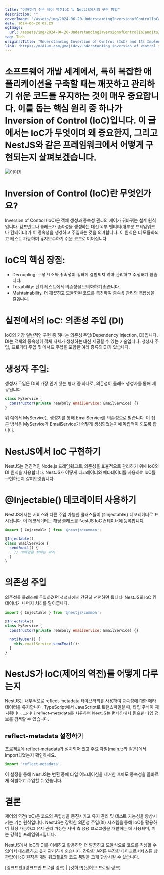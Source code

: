 ```yaml
---
title: "이해하기 쉬운 제어 역전IoC 및 NestJS에서의 구현 방법"
description: ""
coverImage: "/assets/img/2024-06-20-UnderstandingInversionofControlIoCandItsImplementationinNestJS_0.png"
date: 2024-06-20 02:29
ogImage: 
  url: /assets/img/2024-06-20-UnderstandingInversionofControlIoCandItsImplementationinNestJS_0.png
tag: Tech
originalTitle: "Understanding Inversion of Control (IoC) and Its Implementation in NestJS"
link: "https://medium.com/@majidev/understanding-inversion-of-control-ioc-and-its-implementation-in-nestjs-765dcc1d6445"
---
```



# 소프트웨어 개발 세계에서, 특히 복잡한 애플리케이션을 구축할 때는 깨끗하고 관리하기 쉬운 코드를 유지하는 것이 매우 중요합니다. 이를 돕는 핵심 원리 중 하나가 Inversion of Control (IoC)입니다. 이 글에서는 IoC가 무엇이며 왜 중요한지, 그리고 NestJS와 같은 프레임워크에서 어떻게 구현되는지 살펴보겠습니다.

![이미지](/assets/img/2024-06-20-UnderstandingInversionofControlIoCandItsImplementationinNestJS_0.png)

# Inversion of Control (IoC)란 무엇인가요?

Inversion of Control (IoC)은 객체 생성과 종속성 관리의 제어가 뒤바뀌는 설계 원칙입니다. 컴포넌트나 클래스가 종속성을 생성하는 대신 외부 엔티티(대부분 프레임워크나 컨테이너)가 이 종속성을 생성하고 주입하는 것을 의미합니다. 이 원칙은 더 모듈화되고 테스트 가능하며 유지보수하기 쉬운 코드로 이어집니다.

<div class="content-ad"></div>

# IoC의 핵심 장점:

- Decoupling: 구성 요소와 종속성이 강하게 결합되지 않아 관리하고 수정하기 쉽습니다.
- Testability: 단위 테스트에서 의존성을 모의화하기 쉽습니다.
- Maintainability: 더 깨끗하고 모듈화된 코드를 촉진하여 종속성 관리의 복잡성을 줄입니다.

# 실전에서의 IoC: 의존성 주입 (DI)

IoC의 가장 일반적인 구현 중 하나는 의존성 주입(Dependency Injection, DI)입니다. DI는 객체의 종속성이 객체 자체가 생성하는 대신 제공될 수 있는 기술입니다. 생성자 주입, 프로퍼티 주입 및 메서드 주입을 포함한 여러 종류의 DI가 있습니다.

<div class="content-ad"></div>

# 생성자 주입:

생성자 주입은 DI의 가장 인기 있는 형태 중 하나로, 의존성이 클래스 생성자를 통해 제공됩니다.

```js
class MyService {
  constructor(private readonly emailService: EmailService) {}
}
```

위 예에서 MyService는 생성자를 통해 EmailService를 의존성으로 받습니다. 이 접근 방식은 MyService가 EmailService가 어떻게 생성되었는지에 독립적이 되도록 합니다.

<div class="content-ad"></div>

# NestJS에서 IoC 구현하기

NestJS는 점진적인 Node.js 프레임워크로, 의존성을 효율적으로 관리하기 위해 IoC와 DI 원칙을 사용합니다. NestJS가 어떻게 데코레이터와 메타데이터를 사용하여 IoC를 구현하는지 살펴보겠습니다.

# @Injectable() 데코레이터 사용하기

NestJS에서는 서비스와 다른 주입 가능한 클래스들이 @Injectable() 데코레이터로 표시됩니다. 이 데코레이터는 해당 클래스를 NestJS IoC 컨테이너에 등록합니다.

<div class="content-ad"></div>

```js
import { Injectable } from '@nestjs/common';

@Injectable()
class EmailService {
  sendEmail() {
    // 이메일을 보내는 로직
  }
}
```

# 의존성 주입

의존성을 클래스에 주입하려면 생성자에서 간단히 선언하면 됩니다. NestJS의 IoC 컨테이너가 나머지 처리를 맡아줍니다.

```js
import { Injectable } from '@nestjs/common';

@Injectable()
class MyService {
  constructor(private readonly emailService: EmailService) {}

  notifyUser() {
    this.emailService.sendEmail();
  }
}
```

<div class="content-ad"></div>

# NestJS가 IoC(제어의 역전)를 어떻게 다루는지

NestJS는 내부적으로 reflect-metadata 라이브러리를 사용하여 종속성에 대한 메타데이터를 유지합니다. TypeScript에서 JavaScript로 트랜스파일될 때, 타입 주석이 제거됩니다. 그러나 reflect-metadata를 사용하여 NestJS는 런타임에서 필요한 타입 정보를 검색할 수 있습니다.

## reflect-metadata 설정하기

프로젝트에 reflect-metadata가 설치되어 있고 주요 파일(main.ts와 같은)에서 import되었는지 확인하세요.

<div class="content-ad"></div>

```js
import 'reflect-metadata';
```

이 설정을 통해 NestJS는 변환 중에 타입 어노테이션을 제거한 후에도 종속성을 올바르게 식별하고 주입할 수 있습니다.

# 결론

제어의 역전(IoC)은 코드의 독립성을 증진시키고 유지 관리 및 테스트 가능성을 향상시키는 기본 원칙입니다. NestJS는 강력한 의존성 주입(DI) 시스템을 통해 IoC를 활용하여 확장 가능하고 유지 관리 가능한 서버 측 응용 프로그램을 개발하는 데 사용되며, 이는 강력한 프레임워크입니다.

<div class="content-ad"></div>

NestJS에서 IoC와 DI를 이해하고 활용하면 더 깔끔하고 모듈식으로 코드를 작성할 수 있어서 테스트하고 유지 관리하기 쉽습니다. 간단한 API든 복잡한 마이크로서비스든 상관없이 IoC 원칙은 개발 워크플로와 코드 품질을 크게 향상시킬 수 있습니다.

[링크드인](링크드인 프로필 링크) | [깃허브](깃허브 프로필 링크)